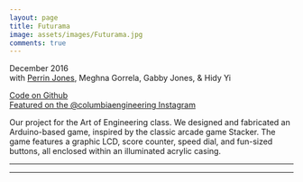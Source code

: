 ```yaml
---
layout: page
title: Futurama
image: assets/images/Futurama.jpg
comments: true
---
```

December 2016<br>
with [Perrin Jones](http://perrin-jones.com/), Meghna Gorrela, Gabby Jones, & Hidy Yi

[Code on Github](https://github.com/wlmeng11/futurama)<br>
[Featured on the @columbiaengineering Instagram](https://www.instagram.com/p/BcaSdyZla2W/)

Our project for the Art of Engineering class. We designed and fabricated an Arduino-based game, inspired by the classic arcade game Stacker. The game features a graphic LCD, score counter, speed dial, and fun-sized buttons, all enclosed within an illuminated acrylic casing.

<hr class="major" />

<div class="container" id="gallery"></div>

<script type="text/javascript" src="assets/js/generategallery.js"></script>
<script>
  var filenames = [
    "Futurama_diagram.jpg",
    "Futurama_parts.jpg",
    "Futurama_test.jpg",
    "Futurama_side.jpg",
    "Futurama_top.jpg",
    "Futurama_LEDs.jpg"
  ];
  var captions = [
    "Wiring diagram",
    "Trying to get a sense of where everything should go",
    "Prototype on a breadboard",
    "Side view of partial assembly",
    "Top view of partial assembly",
    "Soldering LEDs for aesthetically pleasing case lighting"
  ];

  <!-- Note that we need to call this BEFORE gallery.js is loaded -->
  generateGalleryHTML(filenames, captions);
</script>

<hr class="major" />
<link rel="stylesheet" href="assets/css/gallery.css">
<script type="text/javascript" src="assets/js/gallery.js"></script>